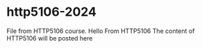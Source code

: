 # http5106-2024
File from HTTP5106 course.
Hello From HTTP5106
The content of HTTP5106 will be posted here